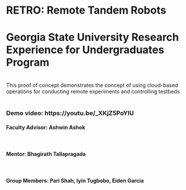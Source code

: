 # RETRO: Remote Tandem Robots
<h1>Georgia State University Research Experience for Undergraduates Program </h1><br />
This proof of concept demonstrates the concept of using cloud-based operations for conducting remote experiments and controlling testbeds <br/><br/>

<h3>Demo video: https://youtu.be/_XKjZ5PoYlU <br/>

<h4>Faculty Advisor: Ashwin Ashok </h4><br/>
<h4>Mentor: Bhagirath Tallapragada </h4><br/>
<h4>Group Members: Pari Shah, Iyin Tugbobo, Eiden Garcia </h4><br/>
